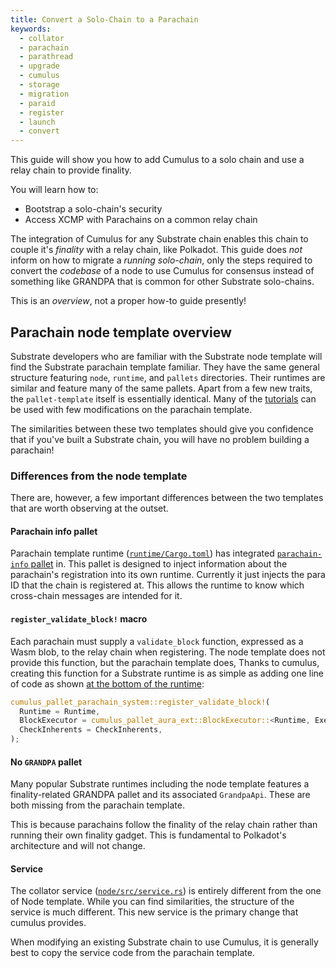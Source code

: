 ```yaml
---
title: Convert a Solo-Chain to a Parachain
keywords:
  - collator
  - parachain
  - parathread
  - upgrade
  - cumulus
  - storage
  - migration
  - paraid
  - register
  - launch
  - convert
---
```


This guide will show you how to add Cumulus to a solo chain and use a relay chain to provide finality.
  
You will learn how to:

- Bootstrap a solo-chain's security
- Access XCMP with Parachains on a common relay chain

The integration of Cumulus for any Substrate chain enables this chain to couple it's _finality_ with a
relay chain, like Polkadot. 
This guide does _not_ inform on how to migrate a _running solo-chain_, only the steps required to convert the _codebase_ of a node to use Cumulus for consensus instead of something like GRANDPA that is common for other Substrate solo-chains.

<!-- FIXME TODO WORK IN PROGRESS - NOT COMPLETE! -->

This is an _overview_, not a proper how-to guide presently!

## Parachain node template overview

Substrate developers who are familiar with the Substrate node template will find the Substrate parachain template familiar.
They have the same general structure featuring `node`, `runtime`, and `pallets` directories.
Their runtimes are similar and feature many of the same pallets. Apart from a few new traits, the `pallet-template` itself is essentially identical.
Many of the [tutorials](/tutorials/v3) can be used with few modifications on the parachain template.

The similarities between these two templates should give you confidence that if you've built a Substrate chain, you will have no problem building a parachain!

### Differences from the node template

There are, however, a few important differences between the two templates that are worth observing at the outset.

#### Parachain info pallet

Parachain template runtime ([`runtime/Cargo.toml`](https://github.com/substrate-developer-hub/substrate-parachain-template/blob/latest/runtime/Cargo.toml)) has integrated [`parachain-info` pallet](https://paritytech.github.io/cumulus/parachain_info/pallet/index.html) in.
This pallet is designed to inject information about the parachain's registration into its own runtime.
Currently it just injects the para ID that the chain is registered at.
This allows the runtime to know which cross-chain messages are intended for it.

#### `register_validate_block!` macro

Each parachain must supply a `validate_block` function, expressed as a Wasm blob, to the relay chain when registering.
The node template does not provide this function, but the parachain template does,
Thanks to cumulus, creating this function for a Substrate runtime is as simple as adding one line of code as shown [at the bottom of the runtime](https://github.com/substrate-developer-hub/substrate-parachain-template/blob/latest/runtime/src/lib.rs#L648-L652):

```rust
cumulus_pallet_parachain_system::register_validate_block!(
  Runtime = Runtime,
  BlockExecutor = cumulus_pallet_aura_ext::BlockExecutor::<Runtime, Executive>,
  CheckInherents = CheckInherents,
);
```

#### No `GRANDPA` pallet

Many popular Substrate runtimes including the node template features a finality-related GRANDPA pallet and its associated `GrandpaApi`.
These are both missing from the parachain template.

This is because parachains follow the finality of the relay chain rather than running their own finality gadget.
This is fundamental to Polkadot's architecture and will not change.

#### Service

The collator service ([`node/src/service.rs`](https://github.com/substrate-developer-hub/substrate-parachain-template/blob/latest/node/src/service.rs)) is entirely different from the one of Node template.
While you can find similarities, the structure of the service is much different.
This new service is the primary change that cumulus provides.

When modifying an existing Substrate chain to use Cumulus, it is generally best to copy the service code from the parachain template.
